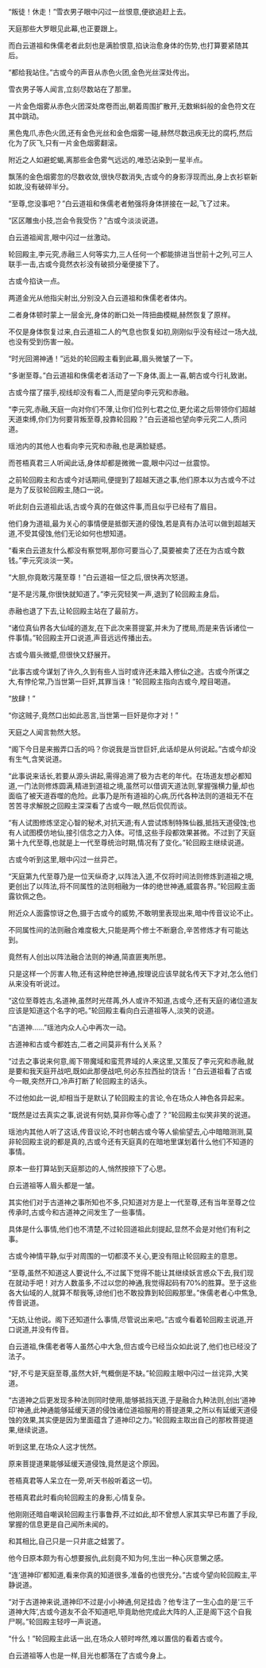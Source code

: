 
“叛徒！休走！”雪衣男子眼中闪过一丝恨意,便欲追赶上去。

天庭那些大罗眼见此幕,也正要跟上。

而白云道祖和侏儒老者此刻也是满脸恨意,掐诀治愈身体的伤势,也打算要紧随其后。

“都给我站住。”古或今的声音从赤色火团,金色光丝深处传出。

雪衣男子等人闻言,立刻尽数站在了那里。

一片金色烟雾从赤色火团深处席卷而出,朝着周围扩散开,无数蝌蚪般的金色符文在其中跳动。

黑色鬼爪,赤色火团,还有金色光丝和金色烟雾一碰,赫然尽数迅疾无比的腐朽,然后化为了灰飞,只有一片金色烟雾翻滚。

附近之人如避蛇蝎,离那些金色雾气远远的,唯恐沾染到一星半点。

飘荡的金色烟雾忽的尽数收敛,很快尽数消失,古或今的身影浮现而出,身上衣衫崭新如故,没有破碎半分。

“至尊,您没事吧？”白云道祖和侏儒老者勉强将身体拼接在一起,飞了过来。

“区区雕虫小技,岂会令我受伤？”古或今淡淡说道。

白云道祖闻言,眼中闪过一丝激动。

轮回殿主,李元究,赤融三人何等实力,三人任何一个都能排进当世前十之列,可三人联手一击,古或今竟然衣衫没有破损分毫便接下了。

古或今掐诀一点。

两道金光从他指尖射出,分别没入白云道祖和侏儒老者体内。

二者身体顿时蒙上一层金光,身体的断口处一阵扭曲模糊,赫然恢复了原样。

不仅是身体恢复过来,白云道祖二人的气息也恢复如初,刚刚似乎没有经过一场大战,也没有受到伤害一般。

“时光回溯神通！”远处的轮回殿主看到此幕,眉头微皱了一下。

“多谢至尊。”白云道祖和侏儒老者活动了一下身体,面上一喜,朝古或今行礼致谢。

古或今摆了摆手,视线却没有看二人,而是望向李元究和赤融。

“李元究,赤融,天庭一向对你们不薄,让你们位列七君之位,更允诺之后带领你们超越天道束缚,你们为何要背叛至尊,投靠轮回殿？”白云道祖也望向李元究二人,质问道。

瑶池内的其他人也看向李元究和赤融,也是满脸疑惑。

而苍梧真君三人听闻此话,身体却都是微微一震,眼中闪过一丝震惊。

之前轮回殿主和古或今对话期间,便提到了超越天道之事,他们原本以为古或今不过是为了反驳轮回殿主,随口一说。

听此刻白云道祖此话,古或今真的在做这件事,而且似乎已经有了眉目。

他们身为道祖,最为关心的事情便是抵御天道的侵蚀,若是真有办法可以做到超越天道,不受其侵蚀,他们无论如何也想知道。

“看来白云道友什么都没有察觉啊,那你可要当心了,莫要被卖了还在为古或今数钱。”李元究淡淡一笑。

“大胆,你竟敢污蔑至尊！”白云道祖一怔之后,很快再次怒道。

“是不是污蔑,你很快就知道了。”李元究轻笑一声,退到了轮回殿主身后。

赤融也退了下去,让轮回殿主站在了最前方。

“诸位真仙界各大仙域的道友,在下此次来菩提宴,并未为了搅局,而是来告诉诸位一件事情。”轮回殿主开口说道,声音远远传播出去。

古或今眉头微蹙,但很快又舒展开。

“此事古或今谋划了许久,久到有些人当时或许还未踏入修仙之途。古或今所谋之大,有悖伦常,乃当世第一巨奸,其罪当诛！”轮回殿主指向古或今,瞠目喝道。

“放肆！”

“你这贼子,竟然口出如此恶言,当世第一巨奸是你才对！”

天庭之人闻言勃然大怒。

“阁下今日是来搬弄口舌的吗？你说我是当世巨奸,此话却是从何说起。”古或今却没有生气,含笑说道。

“此事说来话长,若要从源头讲起,需得追溯了极为古老的年代。在场道友想必都知道,一门法则修炼圆满,精进到道祖之境,虽然可以借调天道法则,掌握强横力量,却也面临了被天道吞噬的危险。此事乃是所有道祖的心病,历代各种法则的道祖无不在苦苦寻求解脱之回殿主深深看了古或今一眼,然后侃侃而谈。

“有人试图修炼坚定心智的秘术,对抗天道;有人尝试炼制特殊仙器,抵挡天道侵蚀;也有人试图模仿地仙,接引信念之力入体。可惜,这些手段都效果甚微。不过到了天庭第十九代至尊,也就是上一代至尊统治时期,情况有了变化。”轮回殿主继续说道。

古或今听到这里,眼中闪过一丝异芒。

“天庭第九代至尊乃是一位天纵奇才,以阵法入道,不仅将时间法则修炼到道祖之境,更创出了以阵法,将不同属性的法则相融为一体的绝世神通,威震各界。”轮回殿主面露钦佩之色。

附近众人面露惊讶之色,摄于古或今的威势,不敢明里表现出来,暗中传音议论不止。

不同属性间的法则融合难度极大,只能是两个修士不断磨合,辛苦修炼才有可能达到。

竟然有人创出以阵法融合法则的神通,简直匪夷所思。

只是这样一个厉害人物,还有这种绝世神通,按理说应该早就名传天下才对,怎么他们从来没有听说过。

“这位至尊姓古,名道神,虽然时光荏苒,外人或许不知道,古或今,还有天庭的诸位道友应该是知道这个名字的吧。”轮回殿主看向白云道祖等人,淡笑的说道。

“古道神……”瑶池内众人心中再次一动。

古道神和古或今都姓古,二者之间莫非有什么关系？

“过去之事说来何意,阁下带魔域和蛮荒界域的人来这里,又策反了李元究和赤融,就是要和我天庭开战吧,既如此那便战吧,何必东拉西扯的饶舌！”白云道祖看了古或今一眼,突然开口,冷声打断了轮回殿主的话头。

不过他如此一说,却相当于是默认了轮回殿主的言论,令在场众人神色各异起来。

“既然是过去真实之事,说说有何妨,莫非你等心虚了？”轮回殿主似笑非笑的说道。

瑶池内其他人听了这话,传音议论,不时也朝古或今等人偷偷望去,心中暗暗测测,莫非轮回殿主说的都是真的,古或今还有天庭真的在暗地里谋划着什么他们不知道的事情。

原本一些打算站到天庭那边的人,悄然按捺下了心思。

白云道祖等人眉头都是一皱。

其实他们对于古道神之事所知也不多,只知道对方是上一代至尊,还有当年至尊之位传承时,古或今和古道神之间发生了一些事情。

具体是什么事情,他们也不清楚,不过轮回道祖此刻提起,显然不会是对他们有利之事。

古或今神情平静,似乎对周围的一切都漠不关心,更没有阻止轮回殿主的意思。

“至尊,虽然不知道这人要说什么,不过属下觉得不能让其继续妖言惑众下去,我们现在就动手吧！对方人数虽多,不过以您的神通,我觉得起码有70%的胜算。至于这些各大仙域的人,就算不帮我等,谅他们也不敢投靠到轮回殿那里。”侏儒老者心中焦急,传音说道。

“无妨,让他说。阁下还知道什么事情,尽管说出来吧。”古或今看着轮回殿主说道,开口说道,并没有传音。

白云道祖,侏儒老者等人虽然心中大急,但古或今已经当众如此说了,他们也已经没了法子。

“好,不亏是天庭至尊,虽然大奸,气概倒是不缺。”轮回殿主眼中闪过一丝诧异,大笑道。

“古道神之后更发现多种法则同时使用,能够抵挡天道,于是融合九种法则,创出‘道神印’神通,此神通能够延缓天道的侵蚀诸位道祖服用的菩提道果,之所以有延缓天道侵蚀的效果,其实便是因为里面蕴含了道神印之力。”轮回殿主取出自己的那枚菩提道果,继续说道。

听到这里,在场众人这才恍然。

原来菩提道果能够延缓天道侵蚀,竟然是这个原因。

苍梧真君等人呆立在一旁,听天书般听着这一切。

苍梧真君此时看向轮回殿主的身影,心情复杂。

他刚刚还暗自嘲讽轮回殿主行事鲁莽,不过如此,却不曾想人家其实早已布置了手段,掌握的信息更是自己闻所未闻的。

和其相比,自己只是一只井底之蛙罢了。

他今日原本颇为有心想要报仇,此刻竟不知为何,生出一种心灰意懒之感。

“连‘道神印’都知道,看来你真的知道很多,准备的也很充分。”古或今望向轮回殿主,平静说道。

“对于古道神来说,道神印不过是小小神通,何足挂齿？他专注了一生心血的是‘三千道神大阵’,古或今道友不会不知道吧,毕竟助他完成此大阵的人,正是阁下这个自我尸啊。”轮回殿主轻哼一声说道。

“什么！”轮回殿主此话一出,在场众人顿时哗然,难以置信的看着古或今。

白云道祖等人也是一样,目光也都落在了古或今身上。